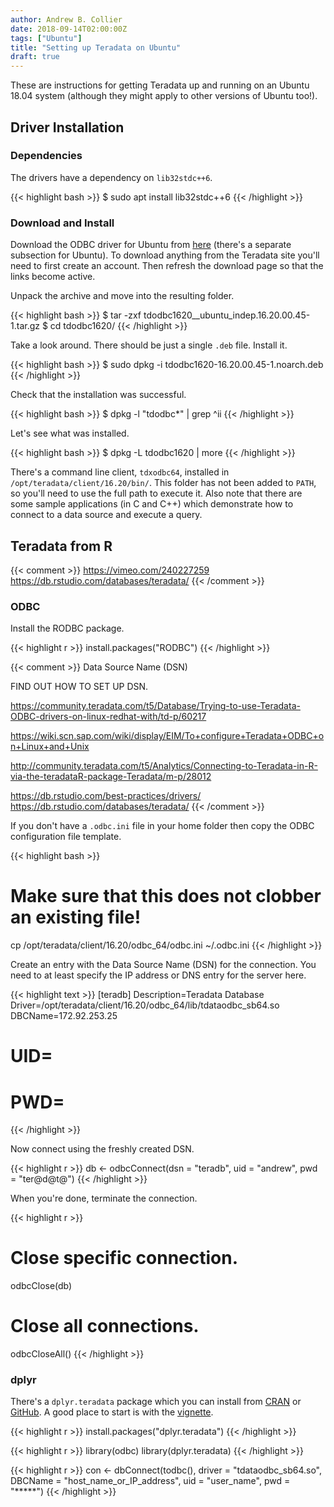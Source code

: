 ```yaml
---
author: Andrew B. Collier
date: 2018-09-14T02:00:00Z
tags: ["Ubuntu"]
title: "Setting up Teradata on Ubuntu"
draft: true
---
```


These are instructions for getting Teradata up and running on an Ubuntu 18.04 system (although they might apply to other versions of Ubuntu too!).

## Driver Installation

### Dependencies

The drivers have a dependency on `lib32stdc++6`.

{{< highlight bash >}}
$ sudo apt install lib32stdc++6
{{< /highlight >}}

### Download and Install

Download the ODBC driver for Ubuntu from [here](https://downloads.teradata.com/download/connectivity/odbc-driver/linux) (there's a separate subsection for Ubuntu). To download anything from the Teradata site you'll need to first create an account. Then refresh the download page so that the links become active.

Unpack the archive and move into the resulting folder.

{{< highlight bash >}}
$ tar -zxf tdodbc1620__ubuntu_indep.16.20.00.45-1.tar.gz
$ cd tdodbc1620/
{{< /highlight >}}

Take a look around. There should be just a single `.deb` file. Install it.

{{< highlight bash >}}
$ sudo dpkg -i tdodbc1620-16.20.00.45-1.noarch.deb
{{< /highlight >}}

Check that the installation was successful.

{{< highlight bash >}}
$ dpkg -l "tdodbc*" | grep ^ii
{{< /highlight >}}

Let's see what was installed.

{{< highlight bash >}}
$ dpkg -L tdodbc1620 | more
{{< /highlight >}}

There's a command line client, `tdxodbc64`, installed in `/opt/teradata/client/16.20/bin/`. This folder has not been added to `PATH`, so you'll need to use the full path to execute it. Also note that there are some sample applications (in C and C++) which demonstrate how to connect to a data source and execute a query.

## Teradata from R

{{< comment >}}
https://vimeo.com/240227259
https://db.rstudio.com/databases/teradata/
{{< /comment >}}

### ODBC

<!-- https://downloads.teradata.com/blog/odbcteam/2016/02/r-with-teradata-odbc -->

Install the RODBC package.

{{< highlight r >}}
install.packages("RODBC")
{{< /highlight >}}

{{< comment >}}
Data Source Name (DSN)

FIND OUT HOW TO SET UP DSN.

https://community.teradata.com/t5/Database/Trying-to-use-Teradata-ODBC-drivers-on-linux-redhat-with/td-p/60217

https://wiki.scn.sap.com/wiki/display/EIM/To+configure+Teradata+ODBC+on+Linux+and+Unix

http://community.teradata.com/t5/Analytics/Connecting-to-Teradata-in-R-via-the-teradataR-package-Teradata/m-p/28012

https://db.rstudio.com/best-practices/drivers/
https://db.rstudio.com/databases/teradata/
{{< /comment >}}

If you don't have a `.odbc.ini` file in your home folder then copy the ODBC configuration file template.

{{< highlight bash >}}
# Make sure that this does not clobber an existing file!
cp /opt/teradata/client/16.20/odbc_64/odbc.ini ~/.odbc.ini
{{< /highlight >}}

Create an entry with the Data Source Name (DSN) for the connection. You need to at least specify the IP address or DNS entry for the server here.

{{< highlight text >}}
[teradb]
Description=Teradata Database
Driver=/opt/teradata/client/16.20/odbc_64/lib/tdataodbc_sb64.so
DBCName=172.92.253.25
# UID=
# PWD=
{{< /highlight >}}

Now connect using the freshly created DSN.

{{< highlight r >}}
db <- odbcConnect(dsn = "teradb", uid = "andrew", pwd = "ter@d@t@")
{{< /highlight >}}

When you're done, terminate the connection.

{{< highlight r >}}
# Close specific connection.
odbcClose(db)
# Close all connections.
odbcCloseAll()
{{< /highlight >}}

### dplyr

There's a `dplyr.teradata` package which you can install from [CRAN](https://cran.r-project.org/web/packages/dplyr.teradata/) or [GitHub](https://github.com/hoxo-m/dplyr.teradata). A good place to start is with the [vignette](https://cran.r-project.org/web/packages/dplyr.teradata/vignettes/dplyr.teradata.html).

{{< highlight r >}}
install.packages("dplyr.teradata")
{{< /highlight >}}

{{< highlight r >}}
library(odbc)
library(dplyr.teradata)
{{< /highlight >}}

{{< highlight r >}}
con <- dbConnect(todbc(), 
                 driver = "tdataodbc_sb64.so",
                 DBCName = "host_name_or_IP_address",
                 uid = "user_name",
                 pwd = "*****")
{{< /highlight >}}
